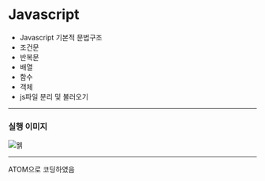 # Javascript

- Javascript 기본적 문법구조   
- 조건문   
- 반복문   
- 배열   
- 함수   
- 객체   
- js파일 분리 및 불러오기

----------------------
### 실행 이미지

![웱](https://raw.githubusercontent.com/junhyuk0801/WebStudy/master/Javascript/runcapture.JPG) 

----------------------

ATOM으로 코딩하였음
